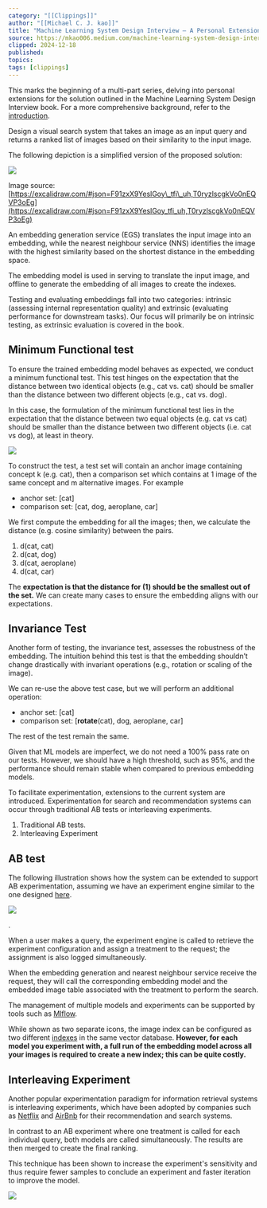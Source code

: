 ```yaml
---
category: "[[Clippings]]"
author: "[[Michael C. J. kao]]"
title: "Machine Learning System Design Interview — A Personal Extension (Chapter 2)"
source: https://mkao006.medium.com/machine-learning-system-design-interview-a-personal-extension-chapter-2-7ab9fbf85ca1
clipped: 2024-12-18
published: 
topics: 
tags: [clippings]
---
```



This marks the beginning of a multi-part series, delving into personal extensions for the solution outlined in the Machine Learning System Design Interview book. For a more comprehensive background, refer to the [introduction](https://medium.com/@mkao006/machine-learning-system-design-interview-a-personal-extension-intro-ad24b4989680).

Design a visual search system that takes an image as an input query and returns a ranked list of images based on their similarity to the input image.

The following depiction is a simplified version of the proposed solution:

![](https://miro.medium.com/v2/resize:fit:1400/1*3ohPdk1DsF8k7ln6-87rVw.png)

Image source: [https://excalidraw.com/#json=F91zxX9YeslGoy\_tfi\_uh,T0ryzlscgkVo0nEQVP3oEg](https://excalidraw.com/#json=F91zxX9YeslGoy_tfi_uh,T0ryzlscgkVo0nEQVP3oEg)

An embedding generation service (EGS) translates the input image into an embedding, while the nearest neighbour service (NNS) identifies the image with the highest similarity based on the shortest distance in the embedding space.

The embedding model is used in serving to translate the input image, and offline to generate the embedding of all images to create the indexes.

Testing and evaluating embeddings fall into two categories: intrinsic (assessing internal representation quality) and extrinsic (evaluating performance for downstream tasks). Our focus will primarily be on intrinsic testing, as extrinsic evaluation is covered in the book.

## Minimum Functional test

To ensure the trained embedding model behaves as expected, we conduct a minimum functional test. This test hinges on the expectation that the distance between two identical objects (e.g., cat vs. cat) should be smaller than the distance between two different objects (e.g., cat vs. dog).

In this case, the formulation of the minimum functional test lies in the expectation that the distance between two equal objects (e.g. cat vs cat) should be smaller than the distance between two different objects (i.e. cat vs dog), at least in theory.

![](https://miro.medium.com/v2/resize:fit:244/1*89NhKuYvWM96qvQlFNZ3cg.gif)

To construct the test, a test set will contain an anchor image containing concept k (e.g. cat), then a comparison set which contains at 1 image of the same concept and m alternative images. For example

-   anchor set: \[cat\]
-   comparison set: \[cat, dog, aeroplane, car\]

We first compute the embedding for all the images; then, we calculate the distance (e.g. cosine similarity) between the pairs.

1.  d(cat, cat)
2.  d(cat, dog)
3.  d(cat, aeroplane)
4.  d(cat, car)

The **expectation is that the distance for (1) should be the smallest out of the set.** We can create many cases to ensure the embedding aligns with our expectations.

## Invariance Test

Another form of testing, the invariance test, assesses the robustness of the embedding. The intuition behind this test is that the embedding shouldn’t change drastically with invariant operations (e.g., rotation or scaling of the image).

We can re-use the above test case, but we will perform an additional operation:

-   anchor set: \[cat\]
-   comparison set: \[**rotate**(cat), dog, aeroplane, car\]

The rest of the test remain the same.

Given that ML models are imperfect, we do not need a 100% pass rate on our tests. However, we should have a high threshold, such as 95%, and the performance should remain stable when compared to previous embedding models.

To facilitate experimentation, extensions to the current system are introduced. Experimentation for search and recommendation systems can occur through traditional AB tests or interleaving experiments.

1.  Traditional AB tests.
2.  Interleaving Experiment

## AB test

The following illustration shows how the system can be extended to support AB experimentation, assuming we have an experiment engine similar to the one designed [here](https://mkao006.medium.com/machine-learning-system-design-interview-a-personal-extension-intro-ad24b4989680).

![](https://miro.medium.com/v2/resize:fit:1400/1*6O-TCLAyKcBsxC9VK0EIXw.png)

.

When a user makes a query, the experiment engine is called to retrieve the experiment configuration and assign a treatment to the request; the assignment is also logged simultaneously.

When the embedding generation and nearest neighbour service receive the request, they will call the corresponding embedding model and the embedded image table associated with the treatment to perform the search.

The management of multiple models and experiments can be supported by tools such as [Mlflow](https://mlflow.org/).

While shown as two separate icons, the image index can be configured as two different [indexes](https://docs.pinecone.io/docs/indexes) in the same vector database. **However, for each model you experiment with, a full run of the embedding model across all your images is required to create a new index; this can be quite costly.**

## Interleaving Experiment

Another popular experimentation paradigm for information retrieval systems is interleaving experiments, which have been adopted by companies such as [Netflix](https://netflixtechblog.com/interleaving-in-online-experiments-at-netflix-a04ee392ec55) and [AirBnb](https://medium.com/airbnb-engineering/beyond-a-b-test-speeding-up-airbnb-search-ranking-experimentation-through-interleaving-7087afa09c8e) for their recommendation and search systems.

In contrast to an AB experiment where one treatment is called for each individual query, both models are called simultaneously. The results are then merged to create the final ranking.

This technique has been shown to increase the experiment's sensitivity and thus require fewer samples to conclude an experiment and faster iteration to improve the model.

![](https://miro.medium.com/v2/resize:fit:1400/1*QWboFfeg2Yk84JK7Mb4Osw.png)